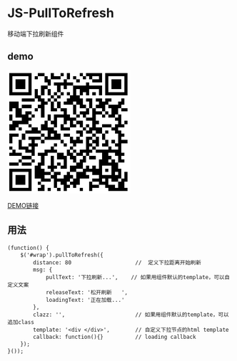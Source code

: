 # JS-PullToRefresh
移动端下拉刷新组件

## demo

![扫一扫](images/demo_qr.png)

[DEMO链接](http://s.codepen.io/hzxs1990225/debug/eNyYmK?)

## 用法

    (function() {
        $('#wrap').pullToRefresh({
            distance: 80                    //  定义下拉距离开始刷新
            msg: {
                pullText: '下拉刷新...',    // 如果用组件默认的template，可以自定义文案
                releaseText: '松开刷新   ',
                loadingText: '正在加载...'
            },
            clazz: '',                      // 如果用组件默认的template，可以追加class
            template: '<div </div>',        // 自定义下拉节点的html template
            callback: function(){}          // loading callback
        });
    }());
